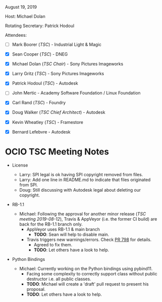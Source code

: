 <!-- SPDX-License-Identifier: CC-BY-4.0 -->
<!-- Copyright Contributors to the OpenColorIO Project. -->

August 19, 2019

Host: Michael Dolan

Rotating Secretary: Patrick Hodoul

Attendees:
  * [ ] Mark Boorer (_TSC_) - Industrial Light & Magic
  * [X] Sean Cooper (_TSC_) - DNEG
  * [X] Michael Dolan (_TSC Chair_) - Sony Pictures Imageworks
  * [X] Larry Gritz (_TSC_) - Sony Pictures Imageworks
  * [X] Patrick Hodoul (_TSC_) - Autodesk
  * [ ] John Mertic - Academy Software Foundation / Linux Foundation
  * [X] Carl Rand (_TSC_) - Foundry
  * [X] Doug Walker (_TSC Chief Architect_) - Autodesk
  * [X] Kevin Wheatley (_TSC_) - Framestore
  * [X] Bernard Lefebvre - Autodesk


# **OCIO TSC Meeting Notes**

* License
    - Larry: SPI legal is ok having SPI copyright removed from files.
    - Larry: Add one line in README.md to indicate that files originated from SPI.
    - Doug: Still discussing with Autodesk legal about deleting our copyright.

* RB-1.1
    - Michael: Following the approval for another minor release (*TSC meeting 2019-08-12*),
      Travis & AppVeyor (i.e. the former CI build) are back for the RB-1.1 branch only.
        - AppVeyor uses RB-1.1 & main branch
            - **TODO**: Sean will help to disable main.
        - Travis triggers new warnings/errors.
          Check [PR 798](https://github.com/imageworks/OpenColorIO/pull/798) for details.
            - Agreed to fix them.
            - **TODO**: Let others have a look to help.

* Python Bindings
    - Michael: Currently working on the Python bindings using pybind11.
        - Facing some complexity to correctly support class without public destructor
        i.e. all public classes.
        - **TODO**: Michael will create a 'draft' pull request to present his proposal.
        - **TODO**: Let others have a look to help.

